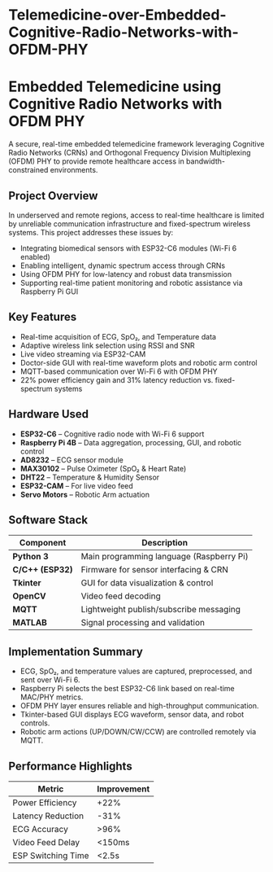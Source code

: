 # Telemedicine-over-Embedded-Cognitive-Radio-Networks-with-OFDM-PHY
# Embedded Telemedicine using Cognitive Radio Networks with OFDM PHY

A secure, real-time embedded telemedicine framework leveraging Cognitive Radio Networks (CRNs) and Orthogonal Frequency Division Multiplexing (OFDM) PHY to provide remote healthcare access in bandwidth-constrained environments.


## Project Overview

In underserved and remote regions, access to real-time healthcare is limited by unreliable communication infrastructure and fixed-spectrum wireless systems. This project addresses these issues by:

- Integrating biomedical sensors with ESP32-C6 modules (Wi-Fi 6 enabled)
- Enabling intelligent, dynamic spectrum access through CRNs
- Using OFDM PHY for low-latency and robust data transmission
- Supporting real-time patient monitoring and robotic assistance via Raspberry Pi GUI

## Key Features

- Real-time acquisition of ECG, SpO₂, and Temperature data
- Adaptive wireless link selection using RSSI and SNR
- Live video streaming via ESP32-CAM
- Doctor-side GUI with real-time waveform plots and robotic arm control
- MQTT-based communication over Wi-Fi 6 with OFDM PHY
- 22% power efficiency gain and 31% latency reduction vs. fixed-spectrum systems

## Hardware Used

- **ESP32-C6** – Cognitive radio node with Wi-Fi 6 support
- **Raspberry Pi 4B** – Data aggregation, processing, GUI, and robotic control
- **AD8232** – ECG sensor module
- **MAX30102** – Pulse Oximeter (SpO₂ & Heart Rate)
- **DHT22** – Temperature & Humidity Sensor
- **ESP32-CAM** – For live video feed
- **Servo Motors** – Robotic Arm actuation

## Software Stack

| Component             | Description                              |
|----------------------|------------------------------------------|
| **Python 3**         | Main programming language (Raspberry Pi) |
| **C/C++ (ESP32)**    | Firmware for sensor interfacing & CRN    |
| **Tkinter**          | GUI for data visualization & control     |
| **OpenCV**           | Video feed decoding                      |
| **MQTT**             | Lightweight publish/subscribe messaging  |
| **MATLAB**           | Signal processing and validation         |

## Implementation Summary

- ECG, SpO₂, and temperature values are captured, preprocessed, and sent over Wi-Fi 6.
- Raspberry Pi selects the best ESP32-C6 link based on real-time MAC/PHY metrics.
- OFDM PHY layer ensures reliable and high-throughput communication.
- Tkinter-based GUI displays ECG waveform, sensor data, and robot controls.
- Robotic arm actions (UP/DOWN/CW/CCW) are controlled remotely via MQTT.

## Performance Highlights

| Metric                   | Improvement |
|--------------------------|-------------|
| Power Efficiency         | +22%        |
| Latency Reduction        | -31%        |
| ECG Accuracy             | >96%        |
| Video Feed Delay         | <150ms      |
| ESP Switching Time       | <2.5s       |


